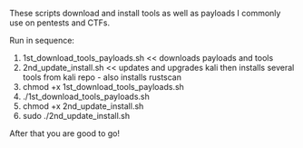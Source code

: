 These scripts download and install tools as well as payloads I commonly use on pentests and CTFs.

Run in sequence:
1. 1st_download_tools_payloads.sh << downloads payloads and tools
2. 2nd_update_install.sh << updates and upgrades kali then installs several tools from kali repo - also installs rustscan
3. chmod +x 1st_download_tools_payloads.sh
4. ./1st_download_tools_payloads.sh
5. chmod +x 2nd_update_install.sh
6. sudo ./2nd_update_install.sh

After that you are good to go!

